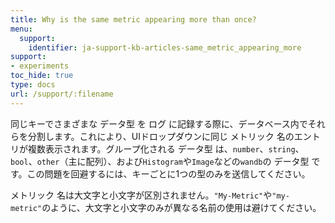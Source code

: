 ```yaml
---
title: Why is the same metric appearing more than once?
menu:
  support:
    identifier: ja-support-kb-articles-same_metric_appearing_more
support:
- experiments
toc_hide: true
type: docs
url: /support/:filename
---
```


同じキーでさまざまな データ型 を ログ に記録する際に、データベース内でそれらを分割します。これにより、UIドロップダウンに同じ メトリック 名のエントリが複数表示されます。グループ化される データ型 は、`number`、`string`、`bool`、`other`（主に配列）、および`Histogram`や`Image`などの`wandb`の データ型 です。この問題を回避するには、キーごとに1つの型のみを送信してください。

メトリック 名は大文字と小文字が区別されません。`"My-Metric"`や`"my-metric"`のように、大文字と小文字のみが異なる名前の使用は避けてください。
